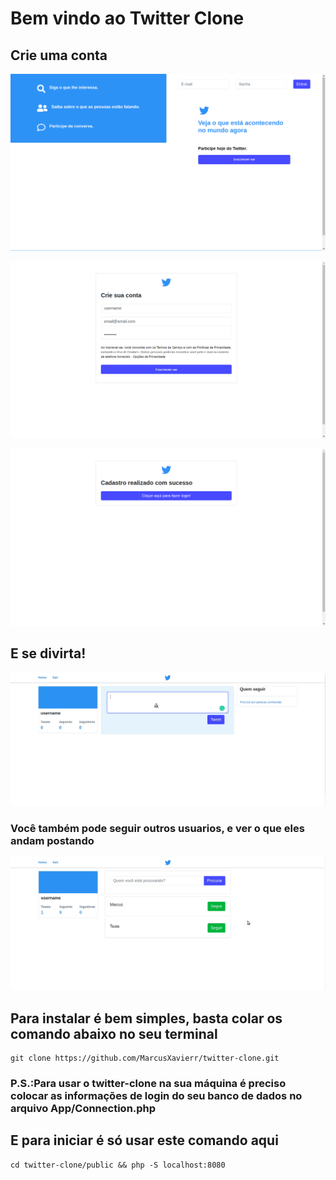 # Bem vindo ao Twitter Clone

## Crie uma conta
![Alt text](images/home-page.png)

![Alt text](images/signup-page.png)

![Alt text](images/success-page.png)


## E se divirta!
![Alt text](images/tweet.gif)

### Você também pode seguir outros usuarios, e ver o que eles andam postando
![Alt text](images/seguindo.gif)

## Para instalar é bem simples, basta colar os comando abaixo no seu terminal
~~~
git clone https://github.com/MarcusXavierr/twitter-clone.git
~~~

### P.S.:Para usar o twitter-clone na sua máquina é preciso colocar as informações de login do seu banco de dados no arquivo App/Connection.php


## E para iniciar é só usar este comando aqui

~~~
cd twitter-clone/public && php -S localhost:8080
~~~

